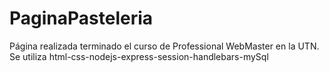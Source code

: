 # PaginaPasteleria
Página realizada terminado el curso de Professional WebMaster en la UTN. Se utiliza html-css-nodejs-express-session-handlebars-mySql
